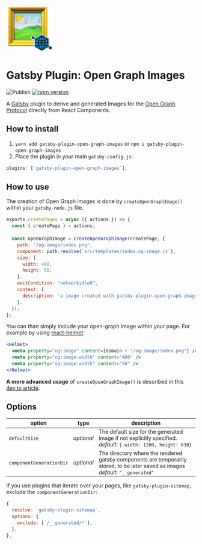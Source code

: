 ![gatsby-plugin-open-graph-images](./logo.png)

# Gatsby Plugin: Open Graph Images

![Publish](https://github.com/squer-solutions/gatsby-plugin-open-graph-images/workflows/Publish/badge.svg)
[![npm version](http://img.shields.io/npm/v/gatsby-plugin-open-graph-images.svg?style=flat)](https://npmjs.org/package/gatsby-plugin-open-graph-images "View this project on npm")

A [Gatsby](https://github.com/gatsbyjs/gatsby) plugin to derive and generated
Images for the [Open Graph Protocol](https://ogp.me/) directly from React Components.

## How to install

1.  `yarn add gatsby-plugin-open-graph-images` or `npm i gatsby-plugin-open-graph-images`
2.  Place the plugin in your main `gatsby-config.js`:

```js
plugins: [`gatsby-plugin-open-graph-images`];
```

## How to use

The creation of Open Graph images is done by `createOpenGraphImage()` within your `gatsby-node.js` file.

```js
exports.createPages = async ({ actions }) => {
  const { createPage } = actions;

  const openGraphImage = createOpenGraphImage(createPage, {
    path: "/og-image/index.png",
    component: path.resolve(`src/templates/index.og-image.js`),
    size: {
      width: 400,
      height: 50,
    },
    waitCondition: "networkidle0",
    context: {
      description: "a image created with gatsby-plugin-open-graph-images",
    },
  });
};
```

You can than simply include your open-graph image within your page. For example by using [react-helmet](https://github.com/nfl/react-helmet):

```jsx
<Helmet>
  <meta property="og:image" content={domain + "/og-image/index.png"} />
  <meta property="og:image:width" content="400" />
  <meta property="og:image:width" content="50" />
</Helmet>
```

**A more advanced usage** of `createOpenGraphImage()` is described in this [dev.to article](https://dev.to/duffleit/bridging-the-gap-between-gatsby-and-open-graph-images-52gh).

## Options

| option                 | type       | description                                                                                                                          |
| ---------------------- | ---------- | ------------------------------------------------------------------------------------------------------------------------------------ |
| `defaultSize`            | _optional_ | The default size for the generated image if not explicitly specified.<br>_default:_ `{ width: 1200, height: 630}`                    |
| `componentGenerationDir` | _optional_ | The directory where the rendered gatsby components are temporarily stored, to be later saved as images<br>_default:_ `"__generated"` |

If you use plugins that iterate over your pages, like `gatsby-plugin-sitemap`, exclude the `componentGenerationDir`:

```js
{
  resolve: `gatsby-plugin-sitemap`,
  options: {
    exclude: [`/__generated/*`],
  },
},
```
